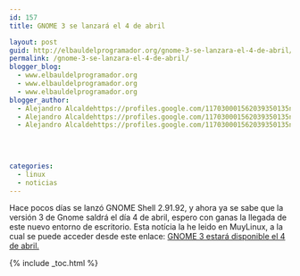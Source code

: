 ```yaml
---
id: 157
title: GNOME 3 se lanzará el 4 de abril

layout: post
guid: http://elbauldelprogramador.org/gnome-3-se-lanzara-el-4-de-abril/
permalink: /gnome-3-se-lanzara-el-4-de-abril/
blogger_blog:
  - www.elbauldelprogramador.org
  - www.elbauldelprogramador.org
  - www.elbauldelprogramador.org
blogger_author:
  - Alejandro Alcaldehttps://profiles.google.com/117030001562039350135noreply@blogger.com
  - Alejandro Alcaldehttps://profiles.google.com/117030001562039350135noreply@blogger.com
  - Alejandro Alcaldehttps://profiles.google.com/117030001562039350135noreply@blogger.com

  
  
  
categories:
  - linux
  - noticias
---
```

Hace pocos días se lanzó GNOME Shell 2.91.92, y ahora ya se sabe que la versión 3 de Gnome saldrá el día 4 de abril, espero con ganas la llegada de este nuevo entorno de escritorio. Esta notícia la he leido en MuyLinux, a la cual se puede acceder desde este enlace: [GNOME 3 estará disponible el 4 de abril.][1]



 [1]: http://www.muylinux.com/2011/03/25/gnome-3-estara-disponible-el-4-de-abril/

{% include _toc.html %}
